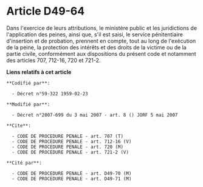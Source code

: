 # Article D49-64

Dans l'exercice de leurs attributions, le ministère public et les juridictions de l'application des peines, ainsi que, s'il
est saisi, le service pénitentiaire d'insertion et de probation, prennent en compte, tout au long de l'exécution de la peine,
la protection des intérêts et des droits de la victime ou de la partie civile, conformément aux dispositions du présent code
et notamment des articles 707, 712-16, 720 et 721-2.

**Liens relatifs à cet article**

	**Codifié par**:

	  - Décret n°59-322 1959-02-23

	**Modifié par**:

	  - Décret n°2007-699 du 3 mai 2007 - art. 8 () JORF 5 mai 2007

	**Cite**:

	  - CODE DE PROCEDURE PENALE - art. 707 (T)
	  - CODE DE PROCEDURE PENALE - art. 712-16 (V)
	  - CODE DE PROCEDURE PENALE - art. 720 (M)
	  - CODE DE PROCEDURE PENALE - art. 721-2 (V)

	**Cité par**:

	  - CODE DE PROCEDURE PENALE - art. D49-70 (M)
	  - CODE DE PROCEDURE PENALE - art. D49-71 (M)
